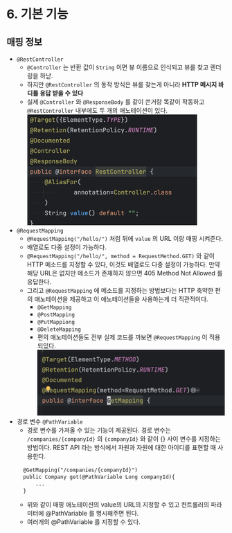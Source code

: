 # 6. 기본 기능

## 매핑 정보

- `@RestController`
  - `@Controller` 는 반환 값이 `String` 이면 뷰 이름으로 인식되고 뷰를 찾고 렌더링을 하낟.
  - 하지만 `@RestController` 의 동작 방식은 뷰를 찾는게 아니라 **HTTP 메시지 바디를 응답 받을 수 있다**
  - 실제 `@Controller` 와 `@ResponseBody` 를 같이 쓴거랑 똑같이 작동하고 `@RestController` 내부에도 두 개의 애노테이션이 있다.
    ![img.png](img/mvc-1-8.png)
- `@RequestMapping`
  - `@RequestMapping("/hello/")` 처럼 뒤에 `value` 의 URL 이랑 매핑 시켜준다.
  - 배열로도 다중 설정이 가능하다.
  - `@RequestMapping("/hello/", method = RequestMethod.GET)` 와 같이 HTTP 메소드를 지정할 수 있다, 이것도 배열로도 다중 설정이 가능하다. 만약 해당 URL은 없지만 메소드가 존재하지 않으면 405 Method Not Allowed 를 응답한다.
  - 그리고 `@RequestMapping` 에 메소드를 지정하는 방법보다는 HTTP 축약한 편의 애노테이션을 제공하고 이 애노테이션들을 사용하는게 더 직관적이다.
    - `@GetMapping`
    - `@PostMapping`
    - `@PutMappiong`
    - `@DeleteMapping`
    - 편의 애노테이션들도 전부 실제 코드를 까보면 `@RequestMapping` 이 적용되있다.
    ![img.png](img/mvc-1-9.png)
- 경로 변수 `@PathVariable`
  - 경로 변수를 가져올 수 있는 기능이 제공된다. 경로 변수는 `/companies/{companyId}` 의 `{companyId}` 와 같이 {} 사이 변수를 지정하는 방법이다. REST API 라는 방식에서 자원과 자원에 대한 아이디를 표현할 때 사용한다.
  ```
    @GetMapping("/companies/{companyId}")
    public Company get(@PathVariable Long companyId){
        ...
    }
  ```
  - 위와 같이 매핑 애노테이션의 value의 URL의 지정할 수 있고 컨트롤러의 파라미터에 @PathVariable 를 명시해주면 된다.
  - 여러개의 @PathVariable 를 지정할 수 있다.
  
